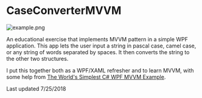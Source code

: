 # CaseConverterMVVM

![example.png](https://i.imgur.com/kTvZIjr.png)

An educational exercise that implements MVVM pattern in a simple WPF application. This app lets the user input a string in pascal case, camel case, or any string of words separated by spaces. It then converts the string to the other two structures.

I put this together both as a WPF/XAML refresher and to learn MVVM, with some help from [The World's Simplest C# WPF MVVM Example](https://www.markwithall.com/programming/2013/03/01/worlds-simplest-csharp-wpf-mvvm-example.html).

Last updated 7/25/2018

